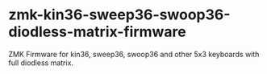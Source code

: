 # zmk-kin36-sweep36-swoop36-diodless-matrix-firmware
ZMK Firmware for kin36, sweep36, swoop36 and other 5x3 keyboards with full diodless matrix.
